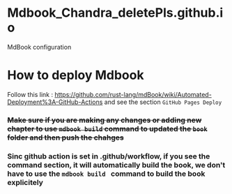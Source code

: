 # Mdbook_Chandra_deletePls.github.io
MdBook configuration

# How to deploy Mdbook 
Follow this link : https://github.com/rust-lang/mdBook/wiki/Automated-Deployment%3A-GitHub-Actions and see the section `GitHub Pages Deploy`

### ~~Make sure if you are making any changes or adding new chapter to use `mdbook build` command to updated the `book` folder and then push the chahges~~

### Sinc github action is set in .github/workflow, if you see the command section, it will automatically build the book, we don't have to use the `mdbook build ` command to build the book explicitely

